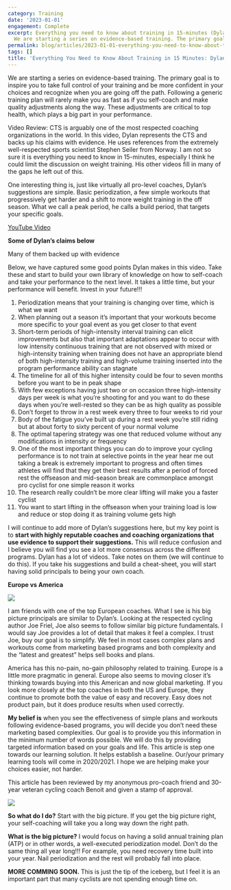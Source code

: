 ```yaml
---
category: Training
date: '2023-01-01'
engagement: Complete
excerpt: Everything you need to know about training in 15-minutes (Dylan Johnson CTS)
  We are starting a series on evidence-based training. The primary goal is...
permalink: blog/articles/2023-01-01-everything-you-need-to-know-about-training-in-15-minutes-dylan-johnson-cts-d6bd3dff859b
tags: []
title: 'Everything You Need to Know About Training in 15 Minutes: Dylan Johnson (CTS)'
---
```

We are starting a series on evidence-based training. The primary goal is to inspire you to take full control of your training and be more confident in your choices and recognize when you are going off the path. Following a generic training plan will rarely make you as fast as if you self-coach and make quality adjustments along the way. These adjustments are critical to top health, which plays a big part in your performance.

Video Review: CTS is arguably one of the most respected coaching organizations in the world. In this video, Dylan represents the CTS and backs up his claims with evidence. He uses references from the extremely well-respected sports scientist Stephen Seiler from Norway. I am not so sure it is everything you need to know in 15-minutes, especially I think he could limit the discussion on weight training. His other videos fill in many of the gaps he left out of this.

One interesting thing is, just like virtually all pro-level coaches, Dylan’s suggestions are simple. Basic periodization, a few simple workouts that progressively get harder and a shift to more weight training in the off season. What we call a peak period, he calls a build period, that targets your specific goals.

[YouTube Video](https://www.youtube.com/watch?v=4nqHn3vAWpI)

**Some of Dylan’s claims below**

Many of them backed up with evidence

Below, we have captured some good points Dylan makes in this video. Take these and start to build your own library of knowledge on how to self-coach and take your performance to the next level. It takes a little time, but your performance will benefit. Invest in your future!!!

1.  Periodization means that your training is changing over time, which is what we want
2.  When planning out a season it’s important that your workouts become more specific to your goal event as you get closer to that event
3.  Short-term periods of high-intensity interval training can elicit improvements but also that important adaptations appear to occur with low intensity continuous training that are not observed with mixed or high-intensity training when training does not have an appropriate blend of both high-intensity training and high-volume training inserted into the program performance ability can stagnate
4.  The timeline for all of this higher intensity could be four to seven months before you want to be in peak shape
5.  With few exceptions having just two or on occasion three high-intensity days per week is what you’re shooting for and you want to do these days when you’re well-rested so they can be as high quality as possible
6.  Don’t forget to throw in a rest week every three to four weeks to rid your
7.  Body of the fatigue you’ve built up during a rest week you’re still riding but at about forty to sixty percent of your normal volume
8.  The optimal tapering strategy was one that reduced volume without any modifications in intensity or frequency
9.  One of the most important things you can do to improve your cycling performance is to not train at selective points in the year hear me out taking a break is extremely important to progress and often times athletes will find that they get their best results after a period of forced rest the offseason and mid-season break are commonplace amongst pro cyclist for one simple reason it works
10.  The research really couldn’t be more clear lifting will make you a faster cyclist
11.  You want to start lifting in the offseason when your training load is low and reduce or stop doing it as training volume gets high

I will continue to add more of Dylan’s suggestions here, but my key point is to **start with highly reputable coaches and coaching organizations that use evidence to support their suggestions.** This will reduce confusion and I believe you will find you see a lot more consensus across the different programs. Dylan has a lot of videos. Take notes on them (we will continue to do this). If you take his suggestions and build a cheat-sheet, you will start having solid principals to being your own coach.

**Europe vs America**

![](https://shared-web.s3.amazonaws.com/blog/images/2024-03-0xgaoVk6vxqund0VU.jpg)

I am friends with one of the top European coaches. What I see is his big picture principals are similar to Dylan’s. Looking at the respected cycling author Joe Friel, Joe also seems to follow similar big picture fundamentals. I would say Joe provides a lot of detail that makes it feel a complex. I trust Joe, buy our goal is to simplify. We feel in most cases complex plans and workouts come from marketing based programs and both complexity and the “latest and greatest” helps sell books and plans.

America has this no-pain, no-gain philosophy related to training. Europe is a little more pragmatic in general. Europe also seems to moving closer it’s thinking towards buying into this American and now global marketing. If you look more closely at the top coaches in both the US and Europe, they continue to promote both the value of easy and recovery. Easy does not product pain, but it does produce results when used correctly.

**My belief is** when you see the effectiveness of simple plans and workouts following evidence-based programs, you will decide you don’t need these marketing based complexities. Our goal is to provide you this information in the minimum number of words possible. We will do this by providing targeted information based on your goals and life. This article is step one towards our learning solution. It helps establish a baseline. Our/your primary learning tools will come in 2020/2021. I hope we are helping make your choices easier, not harder.

This article has been reviewed by my anonymous pro-coach friend and 30-year veteran cycling coach Benoit and given a stamp of approval.

![](https://shared-web.s3.amazonaws.com/blog/images/2024-03-0K_z9MCSaxiQbE2GE.jpg)

**So what do I do?** Start with the big picture. If you get the big picture right, your self-coaching will take you a long way down the right path.

**What is the big picture?** I would focus on having a solid annual training plan (ATP) or in other words, a well-executed periodization model. Don’t do the same thing all year long!!! For example, you need recovery time built into your year. Nail periodization and the rest will probably fall into place.

**MORE COMMING SOON.** This is just the tip of the iceberg, but I feel it is an important part that many cyclists are not spending enough time on.
